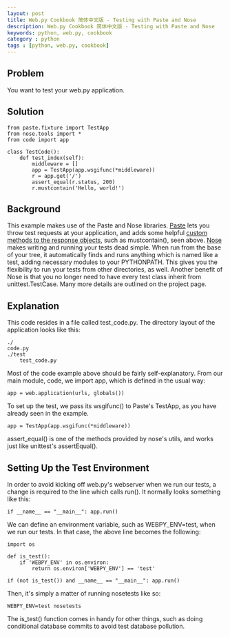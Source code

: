 ```yaml
---
layout: post
title: Web.py Cookbook 简体中文版 - Testing with Paste and Nose
description: Web.py Cookbook 简体中文版 - Testing with Paste and Nose
keywords: python, web.py, cookbook
category : python
tags : [python, web.py, cookbook]
---
```


## Problem

You want to test your web.py application.

## Solution

    from paste.fixture import TestApp
    from nose.tools import *
    from code import app

    class TestCode():
        def test_index(self):
            middleware = []
            app = TestApp(app.wsgifunc(*middleware))
            r = app.get('/')
            assert_equal(r.status, 200)
            r.mustcontain('Hello, world!')

## Background

This example makes use of the Paste and Nose libraries. [Paste](http://pythonpaste.org/) lets you throw test requests at your application, and adds some helpful [custom methods to the response objects](http://pythonpaste.org/webtest/#the-response-object), such as mustcontain(), seen above. [Nose](http://somethingaboutorange.com/mrl/projects/nose/) makes writing and running your tests dead simple. When run from the base of your tree, it automatically finds and runs anything which is named like a test, adding necessary modules to your PYTHONPATH. This gives you the flexibility to run your tests from other directories, as well. Another benefit of Nose is that you no longer need to have every test class inherit from unittest.TestCase. Many more details are outlined on the project page.

## Explanation

This code resides in a file called test_code.py. The directory layout of the application looks like this:

    ./
    code.py
    ./test
        test_code.py        

Most of the code example above should be fairly self-explanatory. From our main module, code, we import app, which is defined in the usual way:

    app = web.application(urls, globals())

To set up the test, we pass its wsgifunc() to Paste's TestApp, as you have already seen in the example.

    app = TestApp(app.wsgifunc(*middleware))

assert_equal() is one of the methods provided by nose's utils, and works just like unittest's assertEqual().

## Setting Up the Test Environment

In order to avoid kicking off web.py's webserver when we run our tests, a change is required to the line which calls run(). It normally looks something like this:

    if __name__ == "__main__": app.run()

We can define an environment variable, such as WEBPY_ENV=test, when we run our tests. In that case, the above line becomes the following:

    import os

    def is_test():
        if 'WEBPY_ENV' in os.environ:
            return os.environ['WEBPY_ENV'] == 'test'

    if (not is_test()) and __name__ == "__main__": app.run()

Then, it's simply a matter of running nosetests like so:

    WEBPY_ENV=test nosetests

The is_test() function comes in handy for other things, such as doing conditional database commits to avoid test database pollution.